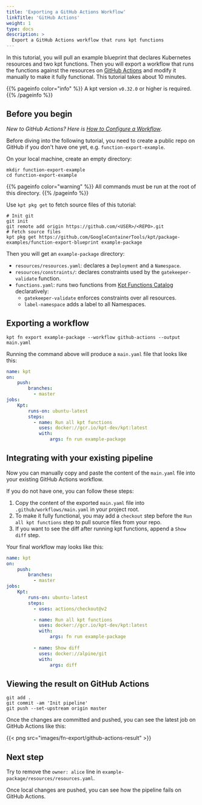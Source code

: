 ```yaml
---
title: 'Exporting a GitHub Actions Workflow'
linkTitle: 'GitHub Actions'
weight: 1
type: docs
description: >
  Export a GitHub Actions workflow that runs kpt functions
---
```


In this tutorial, you will pull an example blueprint that declares Kubernetes resources and two kpt functions. Then you will export a workflow that runs the functions against the resources on [GitHub Actions] and modify it manually to make it fully functional. This tutorial takes about 10 minutes.

{{% pageinfo color="info" %}}
A kpt version `v0.32.0` or higher is required.
{{% /pageinfo %}}

## Before you begin

*New to GitHub Actions? Here is [How to Configure a Workflow]*.

Before diving into the following tutorial, you need to create a public repo on GitHub if you don't have one yet, e.g. `function-export-example`.

On your local machine, create an empty directory:

```shell script
mkdir function-export-example
cd function-export-example
```

{{% pageinfo color="warning" %}}
All commands must be run at the root of this directory.
{{% /pageinfo %}}

Use `kpt pkg get` to fetch source files of this tutorial:

```shell script
# Init git
git init
git remote add origin https://github.com/<USER>/<REPO>.git
# Fetch source files
kpt pkg get https://github.com/GoogleContainerTools/kpt/package-examples/function-export-blueprint example-package
```

Then you will get an `example-package` directory:

- `resources/resources.yaml`: declares a `Deployment` and a `Namespace`.
- `resources/constraints/`: declares constraints used by the `gatekeeper-validate` function.
- `functions.yaml`: runs two functions from [Kpt Functions Catalog] declaratively:
  - `gatekeeper-validate` enforces constraints over all resources.
  - `label-namespace` adds a label to all Namespaces.

## Exporting a workflow

```shell script
kpt fn export example-package --workflow github-actions --output main.yaml
```

Running the command above will produce a `main.yaml` file that looks like this:

```yaml
name: kpt
on:
    push:
        branches:
          - master
jobs:
    Kpt:
        runs-on: ubuntu-latest
        steps:
          - name: Run all kpt functions
            uses: docker://gcr.io/kpt-dev/kpt:latest
            with:
                args: fn run example-package
```

## Integrating with your existing pipeline

Now you can manually copy and paste the content of the `main.yaml` file into your existing GitHub Actions workflow.

If you do not have one, you can follow these steps:

1. Copy the content of the exported `main.yaml` file into `.github/workflows/main.yaml` in your project root. 
1. To make it fully functional, you may add a `checkout` step before the `Run all kpt functions` step to pull source files from your repo.
1. If you want to see the diff after running kpt functions, append a `Show diff` step.

Your final workflow may looks like this:

```yaml
name: kpt
on:
    push:
        branches:
          - master
jobs:
    Kpt:
        runs-on: ubuntu-latest
        steps:
          - uses: actions/checkout@v2

          - name: Run all kpt functions
            uses: docker://gcr.io/kpt-dev/kpt:latest
            with:
                args: fn run example-package
          
          - name: Show diff
            uses: docker://alpine/git
            with:
                args: diff 
```

## Viewing the result on GitHub Actions

```shell script
git add .
git commit -am 'Init pipeline'
git push --set-upstream origin master
```

Once the changes are committed and pushed, you can see the latest job on GitHub Actions like this:

{{< png src="images/fn-export/github-actions-result" >}}

## Next step

Try to remove the `owner: alice` line in `example-package/resources/resources.yaml`.

Once local changes are pushed, you can see how the pipeline fails on GitHub Actions.


[GitHub Actions]: https://github.com/features/actions
[How to Configure a Workflow]: https://docs.github.com/en/actions/configuring-and-managing-workflows/configuring-a-workflow
[Kpt Functions Catalog]: ../../catalog
